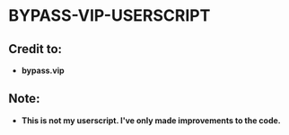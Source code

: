 # BYPASS-VIP-USERSCRIPT

## Credit to:
- **bypass.vip**

## Note:
- **This is not my userscript. I've only made improvements to the code.**
